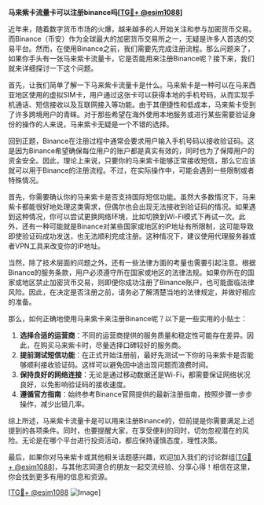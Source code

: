 **马来紫卡流量卡可以注册binance吗[[TG💪+ @esim1088](https://t.me/s/esim1088)]**

近年来，随着数字货币市场的火爆，越来越多的人开始关注和参与加密货币交易。而Binance（币安）作为全球最大的加密货币交易所之一，无疑是许多人首选的交易平台。然而，在使用Binance之前，我们需要先完成注册流程。那么问题来了，如果你手头有一张马来紫卡流量卡，它是否能用来注册Binance呢？接下来，我们就来详细探讨一下这个问题。

首先，让我们简单了解一下马来紫卡流量卡是什么。马来紫卡是一种可以在马来西亚地区使用的虚拟SIM卡，用户通过这张卡可以获得本地的手机号码，从而实现手机通话、短信接收以及互联网接入等功能。由于其便捷性和低成本，马来紫卡受到了许多跨境用户的青睐。对于那些希望在海外使用本地服务或进行某些需要验证身份的操作的人来说，马来紫卡无疑是一个不错的选择。

回到正题，Binance在注册过程中通常会要求用户输入手机号码以接收验证码。这是因为Binance希望确保每位用户的账户都是真实有效的，同时也为了保障用户的资金安全。因此，理论上来说，只要你的马来紫卡能够正常接收短信，那么它应该就可以用于Binance的注册流程。不过，在实际操作中，可能会遇到一些限制或者特殊情况。

首先，你需要确认你的马来紫卡是否支持国际短信功能。虽然大多数情况下，马来紫卡都能很好地处理这类需求，但偶尔也会出现无法接收到验证码的情况。如果遇到这种情况，你可以尝试更换网络环境，比如切换到Wi-Fi模式下再试一次。此外，还有一种可能就是Binance对某些国家或地区的IP地址有所限制，这可能导致即使验证码成功发送，也无法顺利完成注册。这种情况下，建议使用代理服务器或者VPN工具来改变你的IP地址。

当然，除了技术层面的问题之外，还有一些法律方面的考量也需要引起注意。根据Binance的服务条款，用户必须遵守所在国家或地区的法律法规。如果你所在的国家或地区禁止加密货币交易，则即便你成功注册了Binance账户，也可能面临法律风险。因此，在决定是否注册之前，请务必了解清楚当地的法律规定，并做好相应的准备。

那么，如何正确地使用马来紫卡来注册Binance呢？以下是一些实用的小贴士：

1. **选择合适的运营商**：不同的运营商提供的服务质量和稳定性可能存在差异。因此，在购买马来紫卡时，尽量选择口碑较好的服务商。
2. **提前测试短信功能**：在正式开始注册前，最好先测试一下你的马来紫卡是否能够顺利接收验证码。这样可以避免因中途出现问题而浪费时间。
3. **保持良好的网络连接**：无论是通过移动数据还是Wi-Fi，都需要保证网络状况良好，以免影响验证码的接收速度。
4. **遵循官方指南**：始终参考Binance官网提供的最新注册指南，按照步骤一步步操作，减少出错几率。

综上所述，马来紫卡流量卡是可以用来注册Binance的，但前提是你需要满足上述提到的各项条件。同时，也要提醒大家，在享受便利的同时，切勿忽视潜在的风险。无论是在哪个平台进行投资活动，都应保持谨慎态度，理性决策。

最后，如果你对马来紫卡或其他相关话题感兴趣，欢迎加入我们的讨论群组[[TG💪+ @esim1088](https://t.me/s/esim1088)]，与其他志同道合的朋友一起交流经验、分享心得！相信在这里，你会找到更多有用的信息和资源。

[[TG💪+ @esim1088](https://t.me/s/esim1088) ![Image](https://i.postimg.cc/4NQfJmqS/Snipaste-2025-05-13-00-14-12.png)]